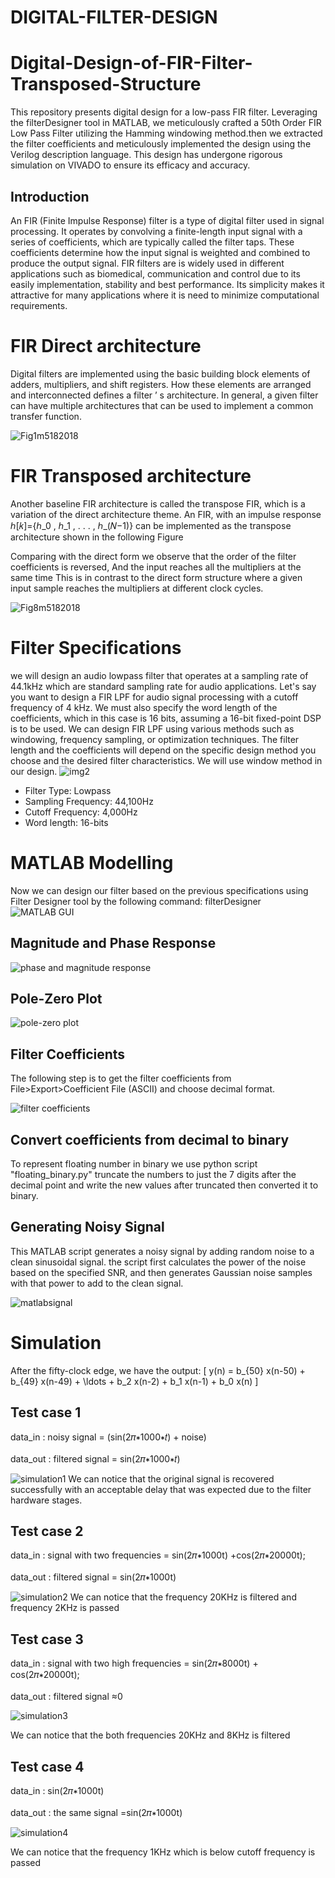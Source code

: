 # DIGITAL-FILTER-DESIGN

# Digital-Design-of-FIR-Filter-Transposed-Structure
This repository presents digital design for a low-pass FIR filter. Leveraging the filterDesigner tool in MATLAB, we meticulously crafted a 50th Order FIR Low Pass Filter utilizing the Hamming windowing method.then we extracted the filter coefficients and meticulously implemented the design using the Verilog description language. This design has undergone rigorous simulation on VIVADO to ensure its efficacy and accuracy.

## Introduction

An FIR (Finite Impulse Response) filter is a type of digital filter used in signal processing. It operates by convolving a finite-length input signal with a series of coefficients, which are typically called the filter taps. These coefficients determine how the input signal is weighted and combined to produce the output signal.      FIR filters are is widely used in different applications such as biomedical, communication and control due to its easily implementation, stability and best performance. Its simplicity makes it attractive for many applications where it is need to minimize computational requirements.

# FIR Direct architecture
Digital filters are implemented using the basic building block elements of adders, multipliers, and shift registers. How these elements are arranged and interconnected defines a filter ’ s architecture. In general, a given filter can have multiple architectures that can be used to implement a common transfer function.

![Fig1m5182018](https://github.com/basemhesham/Digital-Design-of-FIR-Filter-Transposed-Structure/assets/136960296/f7b1c4b4-a9e6-4cdd-978c-9d3b693508fd)

# FIR Transposed architecture
Another baseline FIR architecture is called the transpose FIR, which is a variation of the direct architecture theme. An FIR, with an impulse response ℎ[𝑘]={ℎ_0  , ℎ_1  , . . . , ℎ_(𝑁−1)} can be implemented as the transpose architecture shown in the following Figure

Comparing with the direct form we observe that the order of the filter coefficients is reversed, And the input reaches all the multipliers at the same time This is in contrast to the direct form structure where a given input sample reaches the multipliers at different clock cycles.

![Fig8m5182018](https://github.com/basemhesham/Digital-Design-of-FIR-Filter-Transposed-Structure/assets/136960296/915fa8cd-a161-41d7-8fe3-9b80cd304a13)

# Filter Specifications
we will design an audio lowpass filter that operates at a sampling rate of 44.1kHz which are standard sampling rate for audio applications. Let's say you want to design a FIR LPF for audio signal processing with a cutoff frequency of 4 kHz. We must also specify the word length of the coefficients, which in this case is 16 bits, assuming a 16-bit fixed-point DSP is to be used.
 We can design FIR LPF using various methods such as windowing, frequency sampling, or optimization techniques. The filter length and the coefficients will depend on the specific design method you choose and the desired filter characteristics. We will use window method in our design.
![img2](https://github.com/basemhesham/Digital-Design-of-FIR-Filter-Transposed-Structure/assets/136960296/bf1671f6-76a9-4f25-8bcd-679555c20afa)

 - Filter Type: Lowpass
 - Sampling Frequency: 44,100Hz
 - Cutoff Frequency: 4,000Hz
 - Word length: 16-bits

# MATLAB Modelling
Now we can design our filter based on the previous specifications using Filter Designer tool by the following command: filterDesigner 
![MATLAB GUI](https://github.com/basemhesham/Digital-Design-of-FIR-Filter-Transposed-Structure/assets/136960296/5989b1d2-c6ae-4ed1-a4f4-a2777ab37b4b)

## Magnitude and Phase Response
![phase and magnitude response](https://github.com/basemhesham/Digital-Design-of-FIR-Filter-Transposed-Structure/assets/136960296/a5e8a046-512d-47c7-b47b-a73cc8cb0c5a)

## Pole-Zero Plot
![pole-zero plot](https://github.com/basemhesham/Digital-Design-of-FIR-Filter-Transposed-Structure/assets/136960296/df2e9ec4-ee63-461d-aee7-341c2a8287b5)

## Filter Coefficients
The following step is to get the filter coefficients from File>Export>Coefficient File (ASCII) and choose decimal format. 

![filter coefficients](https://github.com/basemhesham/Digital-Design-of-FIR-Filter-Transposed-Structure/assets/136960296/a068ee7f-42bc-458a-9f1a-31d0a6566c71)

## Convert coefficients from decimal to binary
To represent floating number in binary we use python script "floating_binary.py" truncate the numbers to just the 7 digits after the decimal point and write the new values after truncated then converted it to binary.

##  Generating Noisy Signal 
This MATLAB script generates a noisy signal by adding random noise to a clean sinusoidal signal. 
the script first calculates the power of the noise based on the specified SNR, and then generates Gaussian noise samples with that power to add to the clean signal.

![matlabsignal](https://github.com/basemhesham/Digital-Design-of-FIR-Filter-Transposed-Structure/assets/136960296/ff81eced-09c6-4165-9a53-8aa4faa17f27)


# Simulation
After the fifty-clock edge, we have the output:
\[ y(n) = b_{50} x(n-50) + b_{49} x(n-49) + \ldots + b_2 x(n-2) + b_1 x(n-1) + b_0 x(n) \]

## Test case 1
data_in : noisy signal =  (sin⁡(2𝜋∗1000∗𝑡) + noise)
<br> <br>
data_out : filtered signal = sin⁡(2𝜋∗1000∗𝑡) 

![simulation1](https://github.com/basemhesham/Digital-Design-of-FIR-Filter-Transposed-Structure/assets/136960296/e8fb552a-fb86-48ba-bf6f-9fa9a7d709a2)
We can notice that the original signal is recovered successfully with an acceptable delay that was expected due to the filter hardware stages.

## Test case 2
data_in : signal with two frequencies  = sin⁡(2𝜋∗1000t) +cos⁡(2𝜋∗20000t);
<br> <br>
data_out : filtered signal = sin⁡(2𝜋∗1000t) 

![simulation2](https://github.com/basemhesham/Digital-Design-of-FIR-Filter-Transposed-Structure/assets/136960296/7bd2e471-a0e0-49bf-a5fa-dc2edd8fa5c8)
We can notice that the frequency 20KHz is filtered and frequency 2KHz is passed  

## Test case 3
data_in : signal with two high frequencies  = sin⁡(2𝜋∗8000t) + cos⁡(2𝜋∗20000t);
<br> <br>
data_out : filtered signal ≈0

![simulation3](https://github.com/basemhesham/Digital-Design-of-FIR-Filter-Transposed-Structure/assets/136960296/23bdf559-bdd5-48a1-b395-6e05e15166c2)

We can notice that the both frequencies 20KHz and 8KHz is filtered

## Test case 4
data_in : sin⁡(2𝜋∗1000t)
<br> <br>
data_out : the same signal =sin⁡(2𝜋∗1000t)

![simulation4](https://github.com/basemhesham/Digital-Design-of-FIR-Filter-Transposed-Structure/assets/136960296/8ed75552-1a4d-4955-94e7-e6afd217f3bf)

We can notice that the frequency 1KHz which is below cutoff frequency is passed


